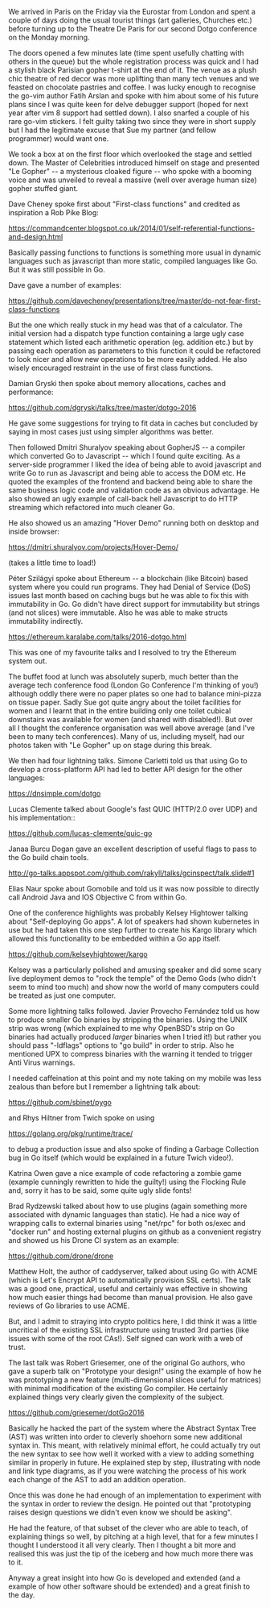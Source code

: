 We arrived in Paris on the Friday via the Eurostar from London and spent a
couple of days doing the usual tourist things (art galleries, Churches etc.)
before turning up to the Theatre De Paris for our second Dotgo conference on
the Monday morning.

The doors opened a few minutes late (time spent usefully chatting with others
in the queue) but the whole registration process was quick and I had a stylish
black Parisian gopher t-shirt at the end of it. The venue as a plush chic theatre of
red decor was more uplifting than many tech venues and we feasted on chocolate
pastries and coffee.  I was lucky enough to recognise the go-vim author Fatih
Arslan and spoke with him about some of his future plans since I was quite keen
for delve debugger support (hoped for next year after vim 8 support had settled
down). I also snarfed a couple of his rare go-vim stickers. I felt guilty
taking two since they were in short supply but I had the legitimate excuse
that Sue my partner (and fellow programmer) would want one. 

We took a box at on the first floor which overlooked the stage and settled
down.  The Master of Celebrities introduced himself on stage and presented "Le
Gopher" -- a mysterious cloaked figure -- who spoke with a booming voice and
was unveiled to reveal a massive (well over average human size) gopher stuffed
giant.

Dave Cheney spoke first about "First-class functions" and credited as
inspiration a Rob Pike Blog:

https://commandcenter.blogspot.co.uk/2014/01/self-referential-functions-and-design.html

Basically passing functions to functions is something more usual in dynamic
languages such as javascript than more static, compiled languages like Go. But
it was still possible in Go.

Dave gave a number of examples:

https://github.com/davecheney/presentations/tree/master/do-not-fear-first-class-functions

But the one which really stuck in my head was that of a calculator.  The
initial version had a dispatch type function containing a large ugly case
statement which listed each arithmetic operation (eg. addition etc.) but by
passing each operation as parameters to this function it could be refactored to
look nicer and allow new operations to be more easily added. He also wisely
encouraged restraint in the use of first class functions.

Damian Gryski then spoke about memory allocations, caches and performance:

https://github.com/dgryski/talks/tree/master/dotgo-2016

He gave some suggestions for trying to fit data in caches but concluded
by saying in most cases just using simpler algorithms was better.

Then followed Dmitri Shuralyov speaking about GopherJS -- a compiler which
converted Go to Javascript -- which I found quite exciting. As a server-side
programmer I liked the idea of being able to avoid javascript and write Go to
run as Javascript and being able to access the DOM etc. He quoted the examples
of the frontend and backend being able to share the same business logic code
and validation code as an obvious advantage.  He also showed an ugly example of
call-back hell Javascript to do HTTP streaming which refactored into much
cleaner Go.

He also showed us an amazing "Hover Demo" running both on desktop and inside
browser:

https://dmitri.shuralyov.com/projects/Hover-Demo/

(takes a little time to load!)

Péter Szilágyi spoke about Ethereum -- a blockchain (like Bitcoin) based system
where you could run programs.  They had Denial of Service (DoS) issues last month
based on caching bugs but he was able to fix this with immutability in Go. Go
didn't have direct support for immutability but strings (and not slices) were
immutable.  Also he was able to make structs immutability indirectly.

https://ethereum.karalabe.com/talks/2016-dotgo.html

This was one of my favourite talks and I resolved to try the Ethereum system
out.

The buffet food at lunch was absolutely superb, much better than the average
tech conference food (London Go Conference I'm thinking of you!)  although
oddly there were no paper plates so one had to balance mini-pizza on tissue
paper.  Sadly Sue got quite angry about the toilet facilities for women and I
learnt that in the entire building only one toilet cubical downstairs was
available for women (and shared with disabled!). But over all I thought the
conference organisation was well above average (and I've been to many tech
conferences).  Many of us, including myself, had our photos taken with "Le
Gopher" up on stage during this break.

We then had four lightning talks. Simone Carletti told us that using
Go to develop a cross-platform API had led to better API design for the other
languages:

https://dnsimple.com/dotgo

Lucas Clemente talked about Google's fast QUIC (HTTP/2.0 over UDP) and his
implementation::

https://github.com/lucas-clemente/quic-go

Janaa Burcu Dogan gave an excellent description of useful flags to pass to the
Go build chain tools.

http://go-talks.appspot.com/github.com/rakyll/talks/gcinspect/talk.slide#1

Elias Naur spoke about Gomobile and told us it was now possible to directly
call Android Java and IOS Objective C from within Go.

One of the conference highlights was probably Kelsey Hightower talking about
"Self-deploying Go apps". A lot of speakers had shown kubernetes in use but he had
taken this one step further to create his Kargo library which allowed this
functionality to be embedded within a Go app itself. 

https://github.com/kelseyhightower/kargo

Kelsey was a particularly polished and amusing speaker and did some scary live
deployment demos to "rock the temple" of the Demo Gods (who didn't seem to mind
too much) and show now the world of many computers could be treated as just one
computer.

Some more lightning talks followed. Javier Provecho Fernández told us how to
produce smaller Go binaries by stripping the binaries.  Using the UNIX strip
was wrong (which explained to me why OpenBSD's strip on Go binaries had
actually produced *larger* binaries when I tried it!) but rather you should 
pass "-ldflags" options to "go build" in order to strip. Also he mentioned UPX to
compress binaries with the warning it tended to trigger Anti Virus warnings.

I needed caffeination at this point and my note taking on my mobile was less
zealous than before but I remember a lightning talk about:

https://github.com/sbinet/pygo

and Rhys Hiltner from Twich spoke on using 

https://golang.org/pkg/runtime/trace/

to debug a production issue and also spoke of finding a Garbage Collection bug
in Go itself (which would be explained in a future Twich video!).

Katrina Owen gave a nice example of code refactoring a zombie game (example
cunningly rewritten to hide the guilty!) using the Flocking Rule and, sorry it
has to be said, some quite ugly slide fonts!

Brad Rydzewski talked about how to use plugins (again something more associated
with dynamic languages than static). He had a nice way of wrapping calls to
external binaries using "net/rpc" for both os/exec and "docker run" and hosting
external plugins on github as a convenient registry and showed us his Drone CI
system as an example:

https://github.com/drone/drone

Matthew Holt, the author of caddyserver, talked about using Go with ACME (which
is Let's Encrypt API to automatically provision SSL certs).  The talk was a
good one, practical, useful and certainly was effective in showing how much
easier things had become than manual provision. He also gave reviews of
Go libraries to use ACME.

But, and I admit to straying into crypto politics here,  I did think it was a
little uncritical of the existing SSL infrastructure using trusted 3rd parties
(like issues with some of the root CAs!). Self signed can work with a web 
of trust.

The last talk was Robert Griesemer, one of the original Go authors, who gave a
superb talk on "Prototype your design!" using the example of how he was
prototyping a new feature (multi-dimensional slices useful for matrices) with
minimal modification of the existing Go compiler.  He certainly explained
things very clearly given the complexity of the subject. 

https://github.com/griesemer/dotGo2016

Basically he hacked the part of the system where the Abstract Syntax Tree (AST)
was written into order to cleverly shoehorn some new additional syntax in.
This meant, with relatively minimal effort, he could actually try out the new
syntax to see how well it worked with a view to adding something similar in
properly in future. He explained step by step, illustrating with node and link
type diagrams, as if you were watching the process of his work each change of
the AST to add an addition operation.

Once this was done he had enough of an implementation to experiment with the syntax
in order to review the design. He pointed out that "prototyping raises design
questions we didn't even know we should be asking".

He had the feature, of that subset of the clever who are able to teach, of
explaining things so well, by pitching at a high level, that for a few minutes
I thought I understood it all very clearly. Then I thought a bit more and
realised this was just the tip of the iceberg and how much more there was to it.

Anyway a great insight into how Go is developed and extended (and a example of
how other software should be extended) and a great finish to the day.
